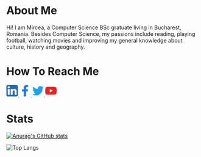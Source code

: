 # About Me
Hi! I am Mircea, a Computer Science BSc gratuate living in Bucharest, Romania. Besides Computer Science, my passions include reading, playing football, watching movies and improving my general knowledge about culture, history and geography.

# How To Reach Me
<a href = "https://www.linkedin.com/in/mircea-george-cozarev-a87973231/">
  <img src = "Logos/LinkedIn.png" width=auto height="30px" />
  </a>
  
<a href = "https://www.facebook.com/mirceageorge.cozarev/">
  <img src = "Logos/Facebook.png" width=auto height="30px" />
  </a>
  
<a href = "https://twitter.com/mircea_coz25">
  <img src = "Logos/Twitter.png" width=auto height="30px" />
  </a>
 
<a href = "https://www.youtube.com/channel/UCmcRGwteBW0AMGLUlAldBXQ">
  <img src = "Logos/YouTube.png" width=auto height="30px" />
  </a>
  
# Stats 

[![Anurag's GitHub stats](https://github-readme-stats.vercel.app/api?username=mirceacozarev)](https://github.com/anuraghazra/github-readme-stats)

![Top Langs](https://github-readme-stats.vercel.app/api/top-langs/?username=mirceacozarev&layout=compact)
